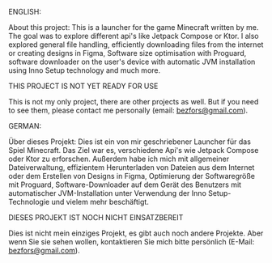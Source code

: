 ENGLISH:

About this project: This is a launcher for the game Minecraft written by me. The goal was to explore different api's like Jetpack Compose or Ktor. I also explored general file handling, efficiently downloading files from the internet or creating designs in Figma, Software size optimisation with Proguard, software downloader on the user's device with automatic JVM installation using Inno Setup technology and much more. 

THIS PROJECT IS NOT YET READY FOR USE

This is not my only project, there are other projects as well. But if you need to see them, please contact me personally (email: bezfors@gmail.com).

GERMAN:

Über dieses Projekt: Dies ist ein von mir geschriebener Launcher für das Spiel Minecraft. Das Ziel war es, verschiedene Api's wie Jetpack Compose oder Ktor zu erforschen. Außerdem habe ich mich mit allgemeiner Dateiverwaltung, effizientem Herunterladen von Dateien aus dem Internet oder dem Erstellen von Designs in Figma, Optimierung der Softwaregröße mit Proguard, Software-Downloader auf dem Gerät des Benutzers mit automatischer JVM-Installation unter Verwendung der Inno Setup-Technologie und vielem mehr beschäftigt. 

DIESES PROJEKT IST NOCH NICHT EINSATZBEREIT

Dies ist nicht mein einziges Projekt, es gibt auch noch andere Projekte. Aber wenn Sie sie sehen wollen, kontaktieren Sie mich bitte persönlich (E-Mail: bezfors@gmail.com).
